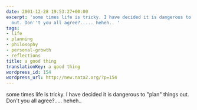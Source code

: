 ```yaml
---
date: 2001-12-28 19:53:27+00:00
excerpt: 'some times life is tricky. I have decided it is dangerous to "plan" things
  out. Don''t you all agree?..... heheh.. '
tags:
- life
- planning
- philosophy
- personal-growth
- reflections
title: a good thing
translationKey: a good thing
wordpress_id: 154
wordpress_url: http://new.nata2.org/?p=154
---
```


some times life is tricky. I have decided it is dangerous to "plan" things out. Don't you all agree?..... heheh..